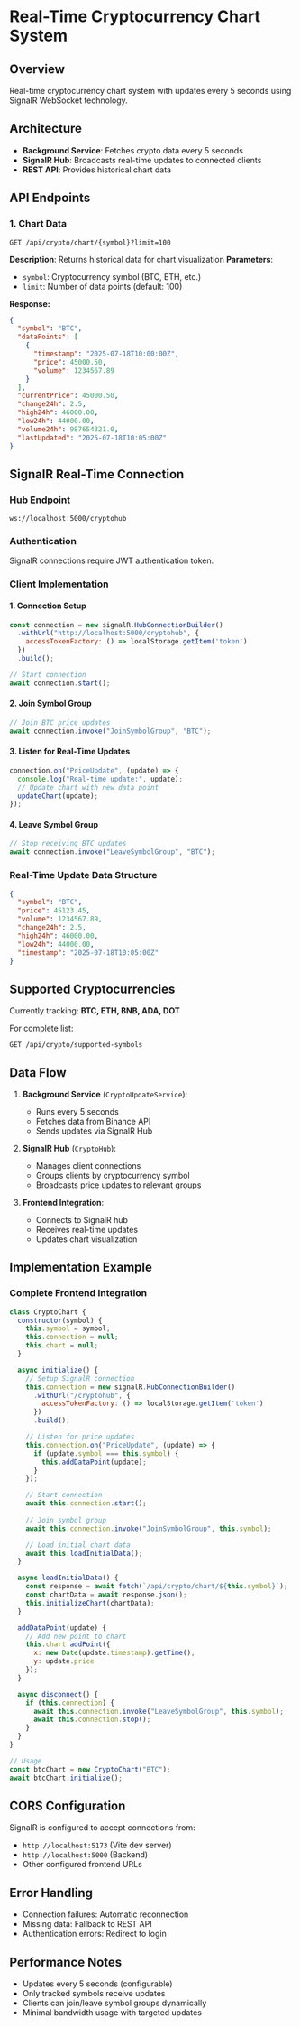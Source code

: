 # Real-Time Cryptocurrency Chart System

## Overview
Real-time cryptocurrency chart system with updates every 5 seconds using SignalR WebSocket technology.

## Architecture
- **Background Service**: Fetches crypto data every 5 seconds
- **SignalR Hub**: Broadcasts real-time updates to connected clients
- **REST API**: Provides historical chart data

## API Endpoints

### 1. Chart Data
```
GET /api/crypto/chart/{symbol}?limit=100
```
**Description**: Returns historical data for chart visualization
**Parameters**: 
- `symbol`: Cryptocurrency symbol (BTC, ETH, etc.)
- `limit`: Number of data points (default: 100)

**Response:**
```json
{
  "symbol": "BTC",
  "dataPoints": [
    {
      "timestamp": "2025-07-18T10:00:00Z",
      "price": 45000.50,
      "volume": 1234567.89
    }
  ],
  "currentPrice": 45000.50,
  "change24h": 2.5,
  "high24h": 46000.00,
  "low24h": 44000.00,
  "volume24h": 987654321.0,
  "lastUpdated": "2025-07-18T10:05:00Z"
}
```

## SignalR Real-Time Connection

### Hub Endpoint
```
ws://localhost:5000/cryptohub
```

### Authentication
SignalR connections require JWT authentication token.

### Client Implementation

#### 1. Connection Setup
```javascript
const connection = new signalR.HubConnectionBuilder()
  .withUrl("http://localhost:5000/cryptohub", {
    accessTokenFactory: () => localStorage.getItem('token')
  })
  .build();

// Start connection
await connection.start();
```

#### 2. Join Symbol Group
```javascript
// Join BTC price updates
await connection.invoke("JoinSymbolGroup", "BTC");
```

#### 3. Listen for Real-Time Updates
```javascript
connection.on("PriceUpdate", (update) => {
  console.log("Real-time update:", update);
  // Update chart with new data point
  updateChart(update);
});
```

#### 4. Leave Symbol Group
```javascript
// Stop receiving BTC updates
await connection.invoke("LeaveSymbolGroup", "BTC");
```

### Real-Time Update Data Structure
```json
{
  "symbol": "BTC",
  "price": 45123.45,
  "volume": 1234567.89,
  "change24h": 2.5,
  "high24h": 46000.00,
  "low24h": 44000.00,
  "timestamp": "2025-07-18T10:05:00Z"
}
```

## Supported Cryptocurrencies
Currently tracking: **BTC, ETH, BNB, ADA, DOT**

For complete list:
```
GET /api/crypto/supported-symbols
```

## Data Flow

1. **Background Service** (`CryptoUpdateService`):
   - Runs every 5 seconds
   - Fetches data from Binance API
   - Sends updates via SignalR Hub

2. **SignalR Hub** (`CryptoHub`):
   - Manages client connections
   - Groups clients by cryptocurrency symbol
   - Broadcasts price updates to relevant groups

3. **Frontend Integration**:
   - Connects to SignalR hub
   - Receives real-time updates
   - Updates chart visualization

## Implementation Example

### Complete Frontend Integration
```javascript
class CryptoChart {
  constructor(symbol) {
    this.symbol = symbol;
    this.connection = null;
    this.chart = null;
  }

  async initialize() {
    // Setup SignalR connection
    this.connection = new signalR.HubConnectionBuilder()
      .withUrl("/cryptohub", {
        accessTokenFactory: () => localStorage.getItem('token')
      })
      .build();

    // Listen for price updates
    this.connection.on("PriceUpdate", (update) => {
      if (update.symbol === this.symbol) {
        this.addDataPoint(update);
      }
    });

    // Start connection
    await this.connection.start();
    
    // Join symbol group
    await this.connection.invoke("JoinSymbolGroup", this.symbol);

    // Load initial chart data
    await this.loadInitialData();
  }

  async loadInitialData() {
    const response = await fetch(`/api/crypto/chart/${this.symbol}`);
    const chartData = await response.json();
    this.initializeChart(chartData);
  }

  addDataPoint(update) {
    // Add new point to chart
    this.chart.addPoint({
      x: new Date(update.timestamp).getTime(),
      y: update.price
    });
  }

  async disconnect() {
    if (this.connection) {
      await this.connection.invoke("LeaveSymbolGroup", this.symbol);
      await this.connection.stop();
    }
  }
}

// Usage
const btcChart = new CryptoChart("BTC");
await btcChart.initialize();
```

## CORS Configuration
SignalR is configured to accept connections from:
- `http://localhost:5173` (Vite dev server)
- `http://localhost:5000` (Backend)
- Other configured frontend URLs

## Error Handling
- Connection failures: Automatic reconnection
- Missing data: Fallback to REST API
- Authentication errors: Redirect to login

## Performance Notes
- Updates every 5 seconds (configurable)
- Only tracked symbols receive updates
- Clients can join/leave symbol groups dynamically
- Minimal bandwidth usage with targeted updates